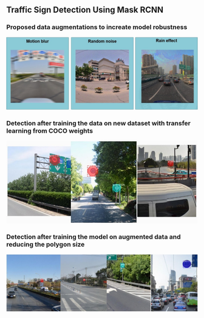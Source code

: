 ## Traffic Sign Detection Using Mask RCNN

### Proposed data augmentations to increate model robustness

![augmentatios](https://github.com/adriannaStaszewska/CS539Project/blob/main/assets/augmentations.jpg)

### Detection after training the data on new dataset with transfer learning from COCO weights

![detection](https://github.com/adriannaStaszewska/CS539Project/blob/main/assets/detection.jpg)


### Detection after training the model on augmented data and reducing the polygon size 

![detection2](https://github.com/adriannaStaszewska/CS539Project/blob/main/assets/detection2.jpg)
